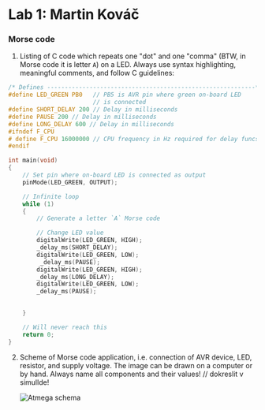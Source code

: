 # Lab 1: Martin Kováč

### Morse code

1. Listing of C code which repeats one "dot" and one "comma" (BTW, in Morse code it is letter `A`) on a LED. Always use syntax highlighting, meaningful comments, and follow C guidelines:

```c
/* Defines -----------------------------------------------------------*/
#define LED_GREEN PB0   // PB5 is AVR pin where green on-board LED 
                        // is connected
#define SHORT_DELAY 200 // Delay in milliseconds
#define PAUSE 200 // Delay in milliseconds
#define LONG_DELAY 600 // Delay in milliseconds
#ifndef F_CPU
# define F_CPU 16000000 // CPU frequency in Hz required for delay funcs
#endif

int main(void)
{
    // Set pin where on-board LED is connected as output
    pinMode(LED_GREEN, OUTPUT);

    // Infinite loop
    while (1)
    {
        // Generate a letter `A` Morse code

        // Change LED value
        digitalWrite(LED_GREEN, HIGH);
        _delay_ms(SHORT_DELAY);
        digitalWrite(LED_GREEN, LOW);
         _delay_ms(PAUSE);
        digitalWrite(LED_GREEN, HIGH);
        _delay_ms(LONG_DELAY);
        digitalWrite(LED_GREEN, LOW);
        _delay_ms(PAUSE);
        

    }

    // Will never reach this
    return 0;
}
```

2. Scheme of Morse code application, i.e. connection of AVR device, LED, resistor, and supply voltage. The image can be drawn on a computer or by hand. Always name all components and their values!
// dokreslit v simullde!

   ![Atmega schema](images/atmega_lab01.png)
